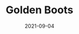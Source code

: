 ---
title: Golden Boots
date: 2021-09-04
Author: IntroCar
base: GiantBoots
images: [
    "https://raw.githubusercontent.com/JumpKingPlus/JumpKingPlus.github.io/www/images/workshop/reskins/2-banner.png",
    "https://raw.githubusercontent.com/JumpKingPlus/JumpKingPlus.github.io/www/images/workshop/reskins/2-hover.png"
]
dlink: "https://github.com/JumpKingPlus/JumpKingPlus.github.io/raw/www/reskins/clothing/Golden%20Boots.zip"
---